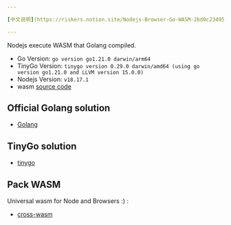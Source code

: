 ```yaml
---

[中文说明](https://riskers.notion.site/Nodejs-Browser-Go-WASM-2bd0c234951342f4931ba44c05c17c54?pvs=4)

---
```


Nodejs execute WASM that Golang compiled.

* Go Version: `go version go1.21.0 darwin/arm64`
* TinyGo Version: `tinygo version 0.29.0 darwin/amd64 (using go version go1.21.0 and LLVM version 15.0.0)`
* Nodejs Version: `v18.17.1`
* wasm [source code](./wasm/README.md)

## Official Golang solution

* [Golang](./solutions/golang/README.md)

## TinyGo solution

* [tinygo](./solutions/tinygo/README.md)

## Pack WASM

Universal wasm for Node and Browsers :) :

* [cross-wasm](./packages/cross-wasm/README.md)
